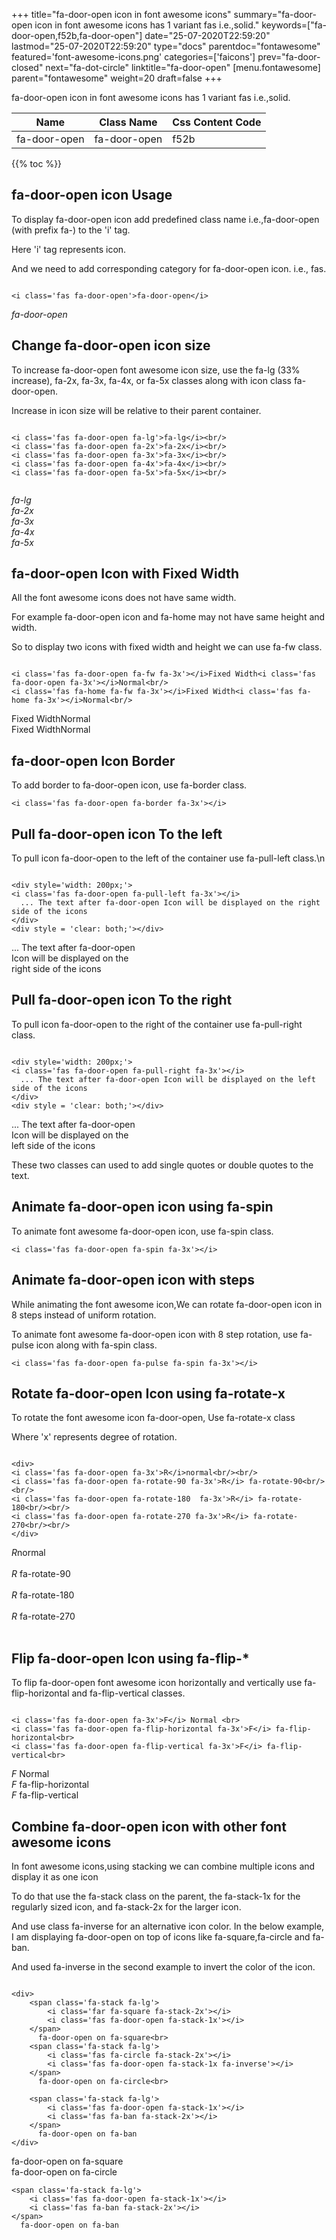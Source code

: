 +++
title="fa-door-open icon in font awesome icons"
summary="fa-door-open icon in font awesome icons has 1 variant fas i.e.,solid."
keywords=["fa-door-open,f52b,fa-door-open"]
date="25-07-2020T22:59:20"
lastmod="25-07-2020T22:59:20"
type="docs"
parentdoc="fontawesome"
featured='font-awesome-icons.png'
categories=['faicons']
prev="fa-door-closed"
next="fa-dot-circle"
linktitle="fa-door-open"
[menu.fontawesome]
parent="fontawesome"
weight=20
draft=false
+++


fa-door-open icon in font awesome icons has 1 variant fas i.e.,solid.

<div class='table-responsive'><table class='table'><thead><tr><th>Name</th><th>Class Name</th><th>Css Content Code</th></tr></thead><tbody><tr><td>fa-door-open</td><td>fa-door-open</td><td>f52b</td></tr></tbody></table></div>


{{% toc %}}


## fa-door-open icon Usage

To display fa-door-open icon add predefined class name i.e.,fa-door-open (with prefix fa-) to the 'i' tag.

Here 'i' tag represents icon.

And we need to add corresponding category for fa-door-open icon. i.e., fas.


```

<i class='fas fa-door-open'>fa-door-open</i>
```

<i class='fas fa-door-open'>fa-door-open</i>




## Change fa-door-open icon size
To increase fa-door-open font awesome icon size, use the fa-lg (33% increase), fa-2x, fa-3x, fa-4x, or fa-5x classes along with icon class fa-door-open.

Increase in icon size will be relative to their parent container. 

```

<i class='fas fa-door-open fa-lg'>fa-lg</i><br/>
<i class='fas fa-door-open fa-2x'>fa-2x</i><br/>
<i class='fas fa-door-open fa-3x'>fa-3x</i><br/>
<i class='fas fa-door-open fa-4x'>fa-4x</i><br/>
<i class='fas fa-door-open fa-5x'>fa-5x</i><br/>
            
```

<i class='fas fa-door-open fa-lg'>fa-lg</i><br/>
<i class='fas fa-door-open fa-2x'>fa-2x</i><br/>
<i class='fas fa-door-open fa-3x'>fa-3x</i><br/>
<i class='fas fa-door-open fa-4x'>fa-4x</i><br/>
<i class='fas fa-door-open fa-5x'>fa-5x</i><br/>
            



## fa-door-open Icon with Fixed Width 

All the font awesome icons does not have same width.

For example fa-door-open icon and fa-home may not have same height and width.

So to display two icons with fixed width and height we can use fa-fw class.


```

<i class='fas fa-door-open fa-fw fa-3x'></i>Fixed Width<i class='fas fa-door-open fa-3x'></i>Normal<br/>
<i class='fas fa-home fa-fw fa-3x'></i>Fixed Width<i class='fas fa-home fa-3x'></i>Normal<br/>
```

<i class='fas fa-door-open fa-fw fa-3x'></i>Fixed Width<i class='fas fa-door-open fa-3x'></i>Normal<br/>
<i class='fas fa-home fa-fw fa-3x'></i>Fixed Width<i class='fas fa-home fa-3x'></i>Normal<br/>



## fa-door-open Icon Border 

To add border to fa-door-open icon, use fa-border class.


```
<i class='fas fa-door-open fa-border fa-3x'></i>

```
<i class='fas fa-door-open fa-border fa-3x'></i>





## Pull fa-door-open icon To the left

To pull icon fa-door-open to the left of the container use fa-pull-left class.\n

```

<div style='width: 200px;'>
<i class='fas fa-door-open fa-pull-left fa-3x'></i>
  ... The text after fa-door-open Icon will be displayed on the right side of the icons
</div>
<div style = 'clear: both;'></div>
```

<div style='width: 200px;'>
<i class='fas fa-door-open fa-pull-left fa-3x'></i>
  ... The text after fa-door-open Icon will be displayed on the right side of the icons
</div>
<div style = 'clear: both;'></div>




## Pull fa-door-open icon To the right
To pull icon fa-door-open to the right of the container use fa-pull-right class.

```

<div style='width: 200px;'>
<i class='fas fa-door-open fa-pull-right fa-3x'></i>
  ... The text after fa-door-open Icon will be displayed on the left side of the icons
</div>
<div style = 'clear: both;'></div>
```

<div style='width: 200px;'>
<i class='fas fa-door-open fa-pull-right fa-3x'></i>
  ... The text after fa-door-open Icon will be displayed on the left side of the icons
</div>
<div style = 'clear: both;'></div>

These two classes can used to add single quotes or double quotes to the text.


## Animate fa-door-open icon using fa-spin
To animate font awesome fa-door-open icon, use fa-spin class.

```
<i class='fas fa-door-open fa-spin fa-3x'></i>
```
<i class='fas fa-door-open fa-spin fa-3x'></i>




## Animate fa-door-open icon with steps
While animating the font awesome icon,We can rotate fa-door-open icon in 8 steps instead of uniform rotation.

To animate font awesome fa-door-open icon with 8 step rotation, use fa-pulse icon along with fa-spin class.


```
<i class='fas fa-door-open fa-pulse fa-spin fa-3x'></i>

```
<i class='fas fa-door-open fa-pulse fa-spin fa-3x'></i>





## Rotate fa-door-open Icon using fa-rotate-x
To rotate the font awesome icon fa-door-open, Use fa-rotate-x class

Where 'x' represents degree of rotation.


```

<div>
<i class='fas fa-door-open fa-3x'>R</i>normal<br/><br/>
<i class='fas fa-door-open fa-rotate-90 fa-3x'>R</i> fa-rotate-90<br/><br/> 
<i class='fas fa-door-open fa-rotate-180  fa-3x'>R</i> fa-rotate-180<br/><br/> 
<i class='fas fa-door-open fa-rotate-270 fa-3x'>R</i> fa-rotate-270<br/><br/>
</div>
```

<div>
<i class='fas fa-door-open fa-3x'>R</i>normal<br/><br/>
<i class='fas fa-door-open fa-rotate-90 fa-3x'>R</i> fa-rotate-90<br/><br/> 
<i class='fas fa-door-open fa-rotate-180  fa-3x'>R</i> fa-rotate-180<br/><br/> 
<i class='fas fa-door-open fa-rotate-270 fa-3x'>R</i> fa-rotate-270<br/><br/>
</div>




## Flip fa-door-open Icon using fa-flip-*
To flip fa-door-open font awesome icon horizontally and vertically use fa-flip-horizontal and fa-flip-vertical classes. 

```

<i class='fas fa-door-open fa-3x'>F</i> Normal <br>
<i class='fas fa-door-open fa-flip-horizontal fa-3x'>F</i> fa-flip-horizontal<br>
<i class='fas fa-door-open fa-flip-vertical fa-3x'>F</i> fa-flip-vertical<br>
```

<i class='fas fa-door-open fa-3x'>F</i> Normal <br>
<i class='fas fa-door-open fa-flip-horizontal fa-3x'>F</i> fa-flip-horizontal<br>
<i class='fas fa-door-open fa-flip-vertical fa-3x'>F</i> fa-flip-vertical<br>




## Combine fa-door-open icon with other font awesome icons
In font awesome icons,using stacking we can combine multiple icons and display it as one icon 

To do that use the fa-stack class on the parent, the fa-stack-1x for the regularly sized icon, and fa-stack-2x for the larger icon.

And use class fa-inverse for an alternative icon color. 
In the below example, I am displaying fa-door-open on top of icons like fa-square,fa-circle and fa-ban.

And used fa-inverse in the second example to invert the color of the icon.

```

<div>
    <span class='fa-stack fa-lg'>
        <i class='far fa-square fa-stack-2x'></i>
        <i class='fas fa-door-open fa-stack-1x'></i>
    </span>
      fa-door-open on fa-square<br>
    <span class='fa-stack fa-lg'>
        <i class='fas fa-circle fa-stack-2x'></i>
        <i class='fas fa-door-open fa-stack-1x fa-inverse'></i>
    </span>
      fa-door-open on fa-circle<br>

    <span class='fa-stack fa-lg'>
        <i class='fas fa-door-open fa-stack-1x'></i>
        <i class='fas fa-ban fa-stack-2x'></i>
    </span>
      fa-door-open on fa-ban
</div>
```

<div>
    <span class='fa-stack fa-lg'>
        <i class='far fa-square fa-stack-2x'></i>
        <i class='fas fa-door-open fa-stack-1x'></i>
    </span>
      fa-door-open on fa-square<br>
    <span class='fa-stack fa-lg'>
        <i class='fas fa-circle fa-stack-2x'></i>
        <i class='fas fa-door-open fa-stack-1x fa-inverse'></i>
    </span>
      fa-door-open on fa-circle<br>

    <span class='fa-stack fa-lg'>
        <i class='fas fa-door-open fa-stack-1x'></i>
        <i class='fas fa-ban fa-stack-2x'></i>
    </span>
      fa-door-open on fa-ban
</div>






